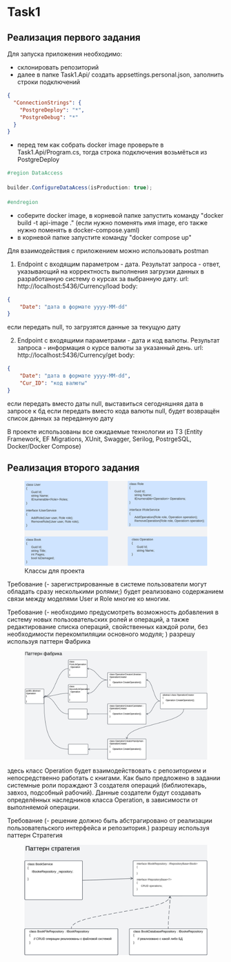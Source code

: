 # Task1
## Реализация первого задания
Для запуска приложения необходимо:
* склонировать репозиторий
* далее в папке Task1.Api/ создать appsettings.personal.json, заполнить строки подключений
```json
{
  "ConnectionStrings": {
    "PostgreDeploy": "*",
    "PostgreDebug": "*"
  }
}
```
* перед тем как собрать docker image проверьте в Task1.Api/Program.cs, тогда строка подключения возьмёться из PostgreDeploy
```csharp
#region DataAccess

builder.ConfigureDataAcess(isProduction: true);

#endregion
```
* соберите docker image, в корневой папке запустить команду "docker build -t api-image ." (если нужно поменять имя image, его также нужно поменять в docker-compose.yaml)
* в корневой папке запустите команду "docker compose up"

Для взаимодействия с приложением можно использовать postman
1. Endpoint с входящим параметром - дата.
Результат запроса - ответ, указывающий на корректность выполнения загрузки данных в разработанную систему о курсах за выбранную дату.
url: http://localhost:5436/Currency/load
body: 
```json
{
    "Date": "дата в формате yyyy-MM-dd"
}
```
если передать null, то загрузятся данные за текущую дату

2. Endpoint с входящими параметрами - дата и код валюты. Результат запроса - информация о курсе валюты за указанный день.
url: http://localhost:5436/Currency/get
body: 
```json
{
    "Date": "дата в формате yyyy-MM-dd",
    "Cur_ID": "код валюты"
}
```
если передать вместо даты null, выставиться сегодняшняя дата в запросе к бд
если передать вместо кода валюты null, будет возвращён список данных за переданную дату

В проекте использованы все ожидаемые технологии из ТЗ (Entity Framework, EF Migrations, XUnit, Swagger, Serilog, PostrgeSQL, Docker/Docker Compose)

## Реализация второго задания
<figure>
    <img src="images/classes.jpeg">
    <figcaption>Классы для проекта</figcaption>
</figure>

Требование (- зарегистрированные в системе пользователи могут обладать сразу
несколькими ролями;) будет реализовано содержанием связи между моделями User и Role многие ко многим.

Требование (- необходимо предусмотреть возможность добавления в систему новых
пользовательских ролей и операций, а также редактирование списка операций,
свойственных каждой роли, без необходимости перекомпиляции основного
модуля;
) разрешу используя паттерн Фабрика
<figure>
    <img src="images/factory.jpeg">
</figure>
здесь класс Operation будет взаимодействовать с репозиторием и непосредственно работать с книгами. Как было предложено в задании системные роли пораждают 3 создателя операций (библиотекарь, завхоз, подсобный рабочий). Данные создатели будут создавать определённых наследников класса Operation, в зависимости от выполняемой операции.

Требование (- решение должно быть абстрагировано от реализации пользовательского
интерфейса и репозитория.) разрешу используя паттерн Стратегия
<figure>
    <img src="images/strategy.jpeg">
</figure>


